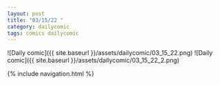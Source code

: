 ```yaml
---
layout: post
title: "03/15/22 "
category: dailycomic
tags: comics dailycomic
---
```

![Daily comic]({{ site.baseurl }}/assets/dailycomic/03_15_22.png)
![Daily comic]({{ site.baseurl }}/assets/dailycomic/03_15_22_2.png)

{% include navigation.html %}

